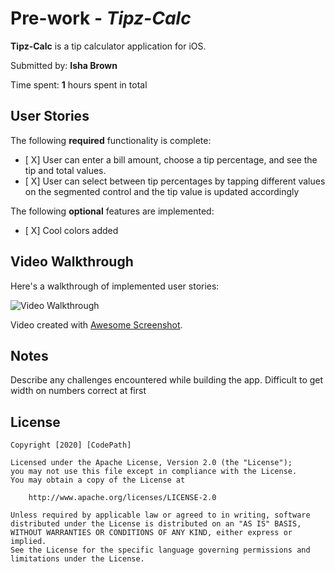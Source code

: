 # Pre-work - *Tipz-Calc*

**Tipz-Calc** is a tip calculator application for iOS.

Submitted by: **Isha Brown**

Time spent: **1** hours spent in total

## User Stories

The following **required** functionality is complete:

* [ X] User can enter a bill amount, choose a tip percentage, and see the tip and total values.
* [ X] User can select between tip percentages by tapping different values on the segmented control and the tip value is updated accordingly

The following **optional** features are implemented:

* [ X] Cool colors added



## Video Walkthrough

Here's a walkthrough of implemented user stories:

<img src='https://github.com/Ibbeyibbey/Tipz-Calc/issues/1#issue-700972992' title='Video Walkthrough' alt='Video Walkthrough'>

Video created with [Awesome Screenshot](https://www.awesomescreenshot.com/).


## Notes

Describe any challenges encountered while building the app.
Difficult to get width on numbers correct at first

## License

    Copyright [2020] [CodePath]

    Licensed under the Apache License, Version 2.0 (the "License");
    you may not use this file except in compliance with the License.
    You may obtain a copy of the License at

        http://www.apache.org/licenses/LICENSE-2.0

    Unless required by applicable law or agreed to in writing, software
    distributed under the License is distributed on an "AS IS" BASIS,
    WITHOUT WARRANTIES OR CONDITIONS OF ANY KIND, either express or implied.
    See the License for the specific language governing permissions and
    limitations under the License.

